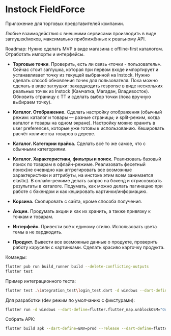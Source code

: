 # Instock FieldForce

Приложение для торговых представителей компании.

Любые взаимодействия с внешними сервисами производить в виде заглушек/моков, максимально приближённых к реальному API.

Roadmap:
Нужно сделать MVP в виде магазина с offline-first каталогом. Отработать импорты и интерфейсы.
  - **Торговые точки**. Проверить, есть ли связь «точки - пользователь». Сейчас стоит заглушка, которая при первом входе импортирует и устанавливает точку из текущей выбранной на Instock. Нужно сделать способ обновления точек для пользователя. Пока можно сделать в виде заглушки: захардкодить response в виде нескольких реальных точек из Instock (Камчатка, Магадан, Владивосток). Обновить страницу с ТТ и сделать выбор точки (пока вручную выбираем точку).

  - **Каталог. Отображение.** Сделать настройку отображения (обычный режим: каталог и товары — разные страницы; и split-режим, когда каталог и товары на одном экране). Настройку можно хранить в user preferences, которые уже готовы к использованию. Кешировать расчёт количества товаров в дереве.

  - **Каталог. Категории прайса.** Сделать всё то же самое, что с обычными категориями.
  
  - **Каталог. Характеристики, фильтры и поиск.** Реализовать базовый поиск по товарам в офлайн-режиме. Реализовать фесетный поиск(не очевидно как аггрегировать все возможные характеристики и аттрибуты, на инстоке этим всем занимается elastic). В онлайн-режиме делать запрос на бэкенд и отрисовывать результаты в каталоге. Подумать, как можно делать пагинацию при работе с бэкендом и как кешировать картинки/информацию.

   - **Корзина.** Скопировать с сайта, кроме способа получения.

   - **Акции.** Продумать акции и как их хранить, а также привязку к точкам и товарам.

   - **Интерфейс.** Привести всё к единому стилю. Использовать цвета темы а не хардкодить.

   - **Продукт.** Вывести все возможные данные о продукте, проверить работу карусели с картинками. Сделать красиво карточку продукта.

Команды:
```bash
flutter pub run build_runner build --delete-conflicting-outputs
flutter test
```

Пример интеграционного теста:
```bash
flutter test .\integration_test\login_test.dart -d windows --dart-define=ENV=dev
```

Для разработки (dev режим по умолчанию с фикстурами):
```bash
flutter run -d windows --dart-define=flutter.flutter_map.unblockOSM="Our tile servers are not." --dart-define=ENV=dev
```

Собрать APK:
```bash
flutter build apk --dart-define=ENV=prod --release --dart-define=flutter.flutter_map.unblockOSM="Our tile servers are not."
```
